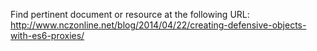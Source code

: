 Find pertinent document or resource at the following URL:
http://www.nczonline.net/blog/2014/04/22/creating-defensive-objects-with-es6-proxies/
